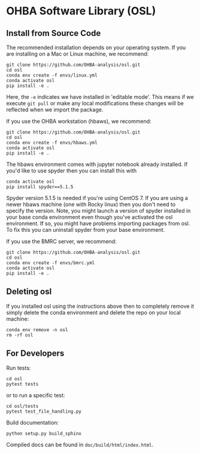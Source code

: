 OHBA Software Library (OSL)
===========================

Install from Source Code
------------------------
The recommended installation depends on your operating system. If you are installing on a Mac or Linux machine, we recommend:
```
git clone https://github.com/OHBA-analysis/osl.git
cd osl
conda env create -f envs/linux.yml
conda activate osl
pip install -e .
```
Here, the `-e` indicates we have installed in 'editable mode'. This means if we execute `git pull` or make any local modifications these changes will be reflected when we import the package.

If you use the OHBA workstation (hbaws), we recommend:
```
git clone https://github.com/OHBA-analysis/osl.git
cd osl
conda env create -f envs/hbaws.yml
conda activate osl
pip install -e .
```
The hbaws environment comes with jupyter notebook already installed. If you'd like to use spyder then you can install this with
```
conda activate osl
pip install spyder==5.1.5
```
Spyder version 5.1.5 is needed if you're using CentOS 7. If you are using a newer hbaws machine (one with Rocky linux) then you don't need to specify the version. Note, you might launch a version of spyder installed in your base conda environment even though you've activated the osl environment. If so, you might have problems importing packages from osl. To fix this you can uninstall spyder from your base environment.

If you use the BMRC server, we recommend:
```
git clone https://github.com/OHBA-analysis/osl.git
cd osl
conda env create -f envs/bmrc.yml
conda activate osl
pip install -e .
```

Deleting osl
------------
If you installed osl using the instructions above then to completely remove it simply delete the conda environment and delete the repo on your local machine:
```
conda env remove -n osl
rm -rf osl
```

For Developers
--------------
Run tests:
```
cd osl
pytest tests
```
or to run a specific test:
```
cd osl/tests
pytest test_file_handling.py
```

Build documentation:
```
python setup.py build_sphinx
```
Compiled docs can be found in `doc/build/html/index.html`.
